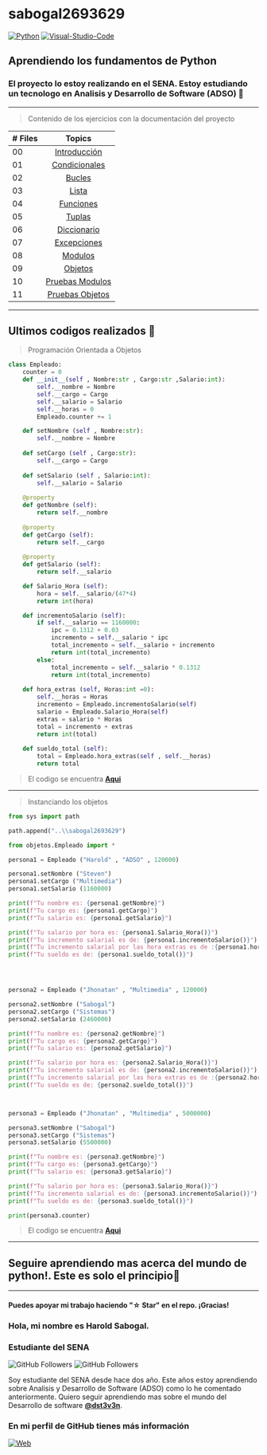 # sabogal2693629

[![Python](https://img.shields.io/badge/Python-1.11.3+-802DBF?style=for-the-badge&logo=python&logoColor=802DBF&labelColor=black)](https://www.python.org/)
[![Visual-Studio-Code](https://img.shields.io/badge/visual_studio_code-1.78+-802DBF?style=for-the-badge&logo=visual-studio-code&logoColor=802DBF&labelColor=black)](https://code.visualstudio.com/)

## Aprendiendo los fundamentos de Python

### El proyecto lo estoy realizando en el SENA. Estoy estudiando un tecnologo en Analisis y Desarrollo de Software (ADSO) :purple_heart: 

--------

>Contenido de los ejercicios con la documentación del proyecto


|# Files | Topics                                                    |
|------|:---------------------------------------------------------:|
| 00  |  [Introducción](./intro/intro1.py)||
| 01  |  [Condicionales](./condicionales)|
| 02  |  [Bucles](./bucles)
| 03  |  [Lista](./lista)|
| 04  |  [Funciones](./funciones)|
| 05  |  [Tuplas](./tuplas)|
| 06  |  [Diccionario](./diccionario)|
| 07  |  [Excepciones](./excepciones)|
| 08  |  [Modulos](./modulos)|
| 09  |  [Objetos](./objetos)|
| 10  |  [Pruebas Modulos](./pruebas/modulos)|
| 11  |  [Pruebas Objetos](./pruebas/objetos/)|

--------
## **Ultimos codigos realizados** :purple_heart:

>Programación Orientada a Objetos

```python
class Empleado:
    counter = 0
    def __init__(self , Nombre:str , Cargo:str ,Salario:int):
        self.__nombre = Nombre
        self.__cargo = Cargo
        self.__salario = Salario
        self.__horas = 0
        Empleado.counter += 1

    def setNombre (self , Nombre:str):
        self.__nombre = Nombre
        
    def setCargo (self , Cargo:str):
        self.__cargo = Cargo
    
    def setSalario (self , Salario:int):
        self.__salario = Salario
    
    @property
    def getNombre (self):
        return self.__nombre
    
    @property
    def getCargo (self):
        return self.__cargo
    
    @property
    def getSalario (self):
        return self.__salario

    def Salario_Hora (self):
        hora = self.__salario/(47*4)
        return int(hora)

    def incrementoSalario (self):
        if self.__salario == 1160000:
            ipc = 0.1312 + 0.03
            incremento = self.__salario * ipc
            total_incremento = self.__salario + incremento
            return int(total_incremento)
        else: 
            total_incremento = self.__salario * 0.1312
            return int(total_incremento)
        
    def hora_extras (self, Horas:int =0):
        self.__horas = Horas
        incremento = Empleado.incrementoSalario(self)
        salario = Empleado.Salario_Hora(self)
        extras = salario * Horas
        total = incremento + extras
        return int(total)
    
    def sueldo_total (self):
        total = Empleado.hora_extras(self , self.__horas)
        return total
```
>El codigo se encuentra **[Aqui](./objetos/Empleado.py)**

--------
>Instanciando los objetos



```python
from sys import path

path.append("..\\sabogal2693629")

from objetos.Empleado import *

persona1 = Empleado ("Harold" , "ADSO" , 120000)

persona1.setNombre ("Steven")
persona1.setCargo ("Multimedia")
persona1.setSalario (1160000)

print(f"Tu nombre es: {persona1.getNombre}")
print(f"Tu cargo es: {persona1.getCargo}")
print(f"Tu salario es: {persona1.getSalario}")

print(f"Tu salario por hora es: {persona1.Salario_Hora()}")
print(f"Tu incremento salarial es de: {persona1.incrementoSalario()}")
print(f"Tu incremento salarial por las hora extras es de :{persona1.hora_extras(1)}")
print(f"Tu sueldo es de: {persona1.sueldo_total()}")




persona2 = Empleado ("Jhonatan" , "Multimedia" , 120000)

persona2.setNombre ("Sabogal")
persona2.setCargo ("Sistemas")
persona2.setSalario (2460000)

print(f"Tu nombre es: {persona2.getNombre}")
print(f"Tu cargo es: {persona2.getCargo}")
print(f"Tu salario es: {persona2.getSalario}")

print(f"Tu salario por hora es: {persona2.Salario_Hora()}")
print(f"Tu incremento salarial es de: {persona2.incrementoSalario()}")
print(f"Tu incremento salarial por las hora extras es de :{persona2.hora_extras(2)}")
print(f"Tu sueldo es de: {persona2.sueldo_total()}")



persona3 = Empleado ("Jhonatan" , "Multimedia" , 5000000)

persona3.setNombre ("Sabogal")
persona3.setCargo ("Sistemas")
persona3.setSalario (5500000)

print(f"Tu nombre es: {persona3.getNombre}")
print(f"Tu cargo es: {persona3.getCargo}")
print(f"Tu salario es: {persona3.getSalario}")

print(f"Tu salario por hora es: {persona3.Salario_Hora()}")
print(f"Tu incremento salarial es de: {persona3.incrementoSalario()}")
print(f"Tu sueldo es de: {persona3.sueldo_total()}")

print(persona3.counter)
```
>El codigo se encuentra **[Aqui](./pruebas/objetos/EmpleadoAPP.py)**

------
## Seguire aprendiendo mas acerca del mundo de **python!**. Este es solo el principio:purple_heart:

--------
#### Puedes apoyar mi trabajo haciendo "☆ Star" en el repo. ¡Gracias!

 ### Hola, mi nombre es Harold Sabogal.
### Estudiante del SENA

![GitHub Followers](https://img.shields.io/github/followers/dst3v3n?style=social)
![GitHub Followers](https://img.shields.io/github/stars/dst3v3n?style=social)

Soy estudiante del SENA desde hace dos año. Este años estoy aprendiendo sobre Analisis y Desarrollo de Software (ADSO) como lo he comentado anteriormente. Quiero seguir aprendiendo mas sobre el mundo del Desarrollo de software **[@dst3v3n](https://github.com/dst3v3n)**.

### En mi perfil de GitHub tienes más información

[![Web](https://img.shields.io/badge/Guthub-dst3v3n-802DBF?style=for-the-badge&logo=github&logoColor=802DBF&labelColor=black)](https://github.com/dst3v3n)

